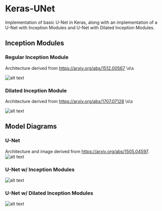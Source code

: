 # Keras-UNet #
Implementation of basic U-Net in Keras, along with an implementation of a U-Net with Inception Modules and U-Net with Dilated Inception Modules.

## Inception Modules ##

### Regular Inception Module ###
Architecture derived from https://arxiv.org/abs/1512.00567 \s\s

![alt text](https://github.com/danielenricocahall/Keras-UNet/blob/master/Figures/inceptionmodule.png)

### Dilated Inception Module ###
Architecture derived from https://arxiv.org/abs/1707.07128 \s\s

![alt text](https://github.com/danielenricocahall/Keras-UNet/blob/master/Figures/dilatedinceptionmodule.png)


## Model Diagrams ##

### U-Net ###
Architecture and image derived from https://arxiv.org/abs/1505.04597.
![alt text](https://github.com/danielenricocahall/Keras-UNet/blob/master/Figures/unet.png)

### U-Net w/ Inception Modules ###

![alt text](https://github.com/danielenricocahall/Keras-UNet/blob/master/Figures/unet_with_inception.png)
### U-Net w/ Dilated Inception Modules ###
![alt text](https://github.com/danielenricocahall/Keras-UNet/blob/master/Figures/unet_with_dilated_inception.png)





